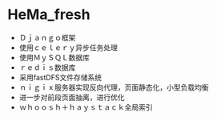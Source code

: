 # HeMa_fresh

+ Ｄｊａｎｇｏ框架　
+ 使用ｃｅｌｅｒｙ异步任务处理
+  使用ＭｙＳＱＬ数据库
+  ｒｅｄｉｓ数据库
+ 采用fastDFS文件存储系统
+  ｎｉｇｉｘ服务器实现反向代理，页面静态化，小型负载均衡
+  进一步对前段页面抽离，进行优化
+ ｗｈｏｏｓｈ＋ｈａｙｓｔａｃｋ全局索引
